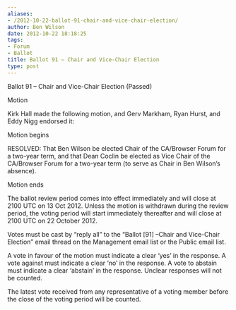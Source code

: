 ```yaml
---
aliases:
- /2012-10-22-ballot-91-chair-and-vice-chair-election/
author: Ben Wilson
date: 2012-10-22 18:18:25
tags:
- Forum
- Ballot
title: Ballot 91 – Chair and Vice-Chair Election
type: post
---
```


Ballot 91 – Chair and Vice-Chair Election (Passed)

Motion

Kirk Hall made the following motion, and Gerv Markham, Ryan Hurst, and Eddy Nigg endorsed it:

Motion begins

RESOLVED: That Ben Wilson be elected Chair of the CA/Browser Forum for a two-year term, and that Dean Coclin be elected as Vice Chair of the CA/Browser Forum for a two-year term (to serve as Chair in Ben Wilson’s absence).

Motion ends

The ballot review period comes into effect immediately and will close at 2100 UTC on 13 Oct 2012. Unless the motion is withdrawn during the review period, the voting period will start immediately thereafter and will close at 2100 UTC on 22 October 2012.

Votes must be cast by “reply all” to the “Ballot \[91\] –Chair and Vice-Chair Election” email thread on the Management email list or the Public email list.

A vote in favour of the motion must indicate a clear ‘yes’ in the response. A vote against must indicate a clear ‘no’ in the response. A vote to abstain must indicate a clear ‘abstain’ in the response. Unclear responses will not be counted.

The latest vote received from any representative of a voting member before the close of the voting period will be counted.